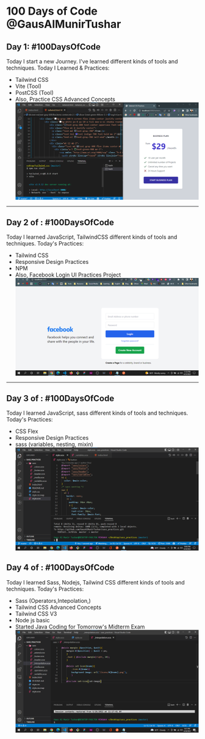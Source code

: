 # 100 Days of Code @GausAlMunirTushar
## Day 1: #100DaysOfCode
Today I start a new Journey. I've learned different kinds of tools and techniques. 
Today I Learned & Practices:
- Tailwind CSS
- Vite (Tool)
- PostCSS (Tool)
- Also, Practice CSS Advanced Concepts
![Day 1 Learned](./images/day-1/days-1.png)

---
## Day 2 of : #100DaysOfCode
Today I learned JavaScript, TailwindCSS different kinds of tools and techniques. 
Today's Practices:
- Tailwind CSS 
- Responsive Design Practices
- NPM
- Also, Facebook Login UI Practices Project
![Day 2 Project](./images/day-2/day-2.png)

---
## Day 3 of : #100DaysOfCode
Today I learned JavaScript, sass different kinds of tools and techniques. 
Today's Practices:
- CSS Flex
- Responsive Design Practices
- sass (variables, nesting, mixin)
![Day 2 Project](./images/day-3/day-3.png)

## Day 4 of : #100DaysOfCode
Today I learned Sass, Nodejs, Tailwind CSS different kinds of tools and techniques. 
Today's Practices:
- Sass (Operators,Intepolation,)
- Tailwind CSS Advanced Concepts
- Tailwind CSS V3
- Node js basic
- Started Java Coding for Tomorrow's Midterm Exam
![Day 2 Project](./images/day-4/day-4.png)